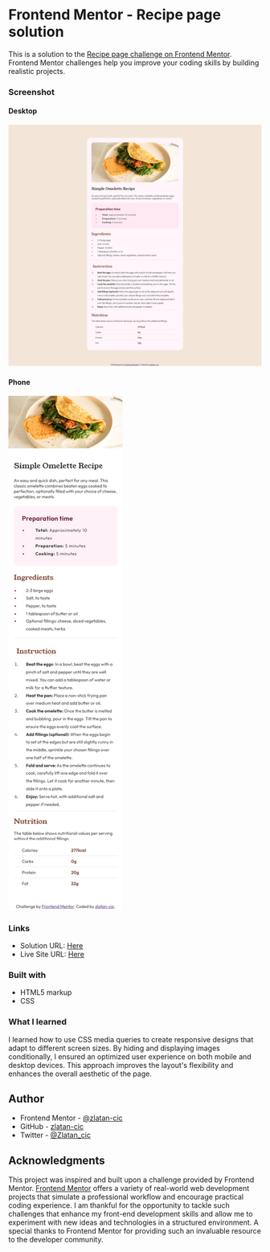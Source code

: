 # Frontend Mentor - Recipe page solution

This is a solution to the [Recipe page challenge on Frontend Mentor](https://www.frontendmentor.io/challenges/recipe-page-KiTsR8QQKm). Frontend Mentor challenges help you improve your coding skills by building realistic projects. 

### Screenshot

#### Desktop
![Desktop](./assets/images/Frontend-Mentor-Recipe-Desktoppage.png)

#### Phone
![Desktop](./assets/images/Frontend-Mentor-Recipe-TabletAndPhonepage.png)

### Links

- Solution URL: [Here](https://www.frontendmentor.io/solutions/html-and-css-PnuKAUQgaK)
- Live Site URL: [Here](https://zlatan-cic.github.io/recipe-page-main/)

### Built with

- HTML5 markup
- CSS


### What I learned

I learned how to use CSS media queries to create responsive designs that adapt to different screen sizes. By hiding and displaying images conditionally, I ensured an optimized user experience on both mobile and desktop devices. This approach improves the layout's flexibility and enhances the overall aesthetic of the page.

## Author

- Frontend Mentor - [@zlatan-cic](https://www.frontendmentor.io/profile/zlatan-cic)
- GitHub - [zlatan-cic](https://github.com/zlatan-cic)
- Twitter - [@Zlatan_cic](https://twitter.com/Zlatan_cic)


## Acknowledgments

This project was inspired and built upon a challenge provided by Frontend Mentor. [Frontend Mentor](https://www.frontendmentor.io) offers a variety of real-world web development projects that simulate a professional workflow and encourage practical coding experience. I am thankful for the opportunity to tackle such challenges that enhance my front-end development skills and allow me to experiment with new ideas and technologies in a structured environment. A special thanks to Frontend Mentor for providing such an invaluable resource to the developer community.



